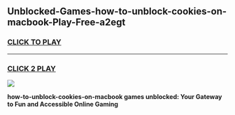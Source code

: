 
## Unblocked-Games-how-to-unblock-cookies-on-macbook-Play-Free-a2egt
<h3>
<a href="https://premium76.site?title=how-to-unblock-cookies-on-macbook&ref=18A1">CLICK TO PLAY</a></h3>
<hr>

<h3>
<a href="https://premium76.site?title=how-to-unblock-cookies-on-macbook&ref=18A1">CLICK 2 PLAY</a>
  
</h3>

<a href="https://premium76.site?title=how-to-unblock-cookies-on-macbook&ref=18A1"><img src="https://clearcache.store/games.png"></a>


**how-to-unblock-cookies-on-macbook games unblocked: Your Gateway to Fun and Accessible Online Gaming**
